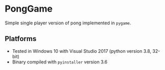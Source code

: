 # PongGame

Simple single player version of pong implemented in `pygame`.

## Platforms
* Tested in Windows 10 with Visual Studio 2017 (python version 3.8, 32-bit)
* Binary compiled with `pyinstaller` version 3.6